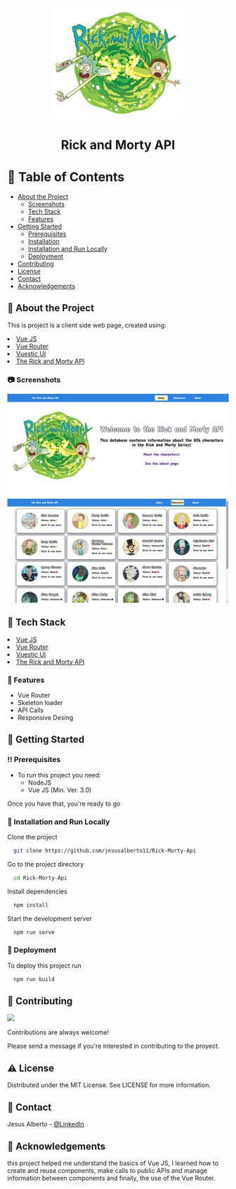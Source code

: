 <div align="center">
  <img src="src/assets/rick_morty_logo.png" alt="logo" width="300" height="auto" />
  <h1>Rick and Morty API</h1>
</div>

<!-- Table of Contents -->
# :notebook_with_decorative_cover: Table of Contents

- [About the Project](#star2-about-the-project)
  * [Screenshots](#camera-screenshots)
  * [Tech Stack](#space_invader-tech-stack)
  * [Features](#dart-features)
- [Getting Started](#toolbox-getting-started)
  * [Prerequisites](#bangbang-prerequisites)
  * [Installation](#gear-installation)
  * [Installation and Run Locally](#running-installation-and-run-locally)
  * [Deployment](#triangular_flag_on_post-deployment)
- [Contributing](#wave-contributing)
- [License](#warning-license)
- [Contact](#handshake-contact)
- [Acknowledgements](#gem-acknowledgements)


<!-- About the Project -->
## :star2: About the Project

This is project is a client side web page, created using:

<li><a href="https://es.vuejs.org/">Vue JS</a></li>
<li><a href="https://router.vuejs.org/">Vue Router</a></li>
<li><a href="https://vuestic.dev/">Vuestic UI</a></li>
<li><a href="https://rickandmortyapi.com/">The Rick and Morty API</a></li>

<!-- Screenshots -->
### :camera: Screenshots

<div align="center"> 
  <img src="https://github.com/jesusalberto11/Rick-Morty-Api/blob/main/src/assets/api_1.png" alt="Api_Image_1" />
</div>

<div align="center"> 
  <img src="https://github.com/jesusalberto11/Rick-Morty-Api/blob/main/src/assets/api_2.png" alt="Api_Image_2" />
</div>

<!-- TechStack -->
## :space_invader: Tech Stack

<li><a href="https://es.vuejs.org/">Vue JS</a></li>
<li><a href="https://router.vuejs.org/">Vue Router</a></li>
<li><a href="https://vuestic.dev/">Vuestic UI</a></li>
<li><a href="https://rickandmortyapi.com/">The Rick and Morty API</a></li>

<!-- Features -->
### :dart: Features

- Vue Router
- Skeleton loader
- API Calls
- Responsive Desing

<!-- Getting Started -->
## 	:toolbox: Getting Started

<!-- Prerequisites -->
### :bangbang: Prerequisites

- To run this project you need:
  * NodeJS
  * Vue JS (Min. Ver. 3.0)

Once you have that, you're ready to go

<!-- Installation and Run Locally -->
### :running: Installation and Run Locally

Clone the project

```bash
  git clone https://github.com/jesusalberto11/Rick-Morty-Api
```

Go to the project directory

```bash
  cd Rick-Morty-Api
```

Install dependencies

```bash
  npm install
```

Start the development server

```bash
  npm run serve
```

<!-- Deployment -->
### :triangular_flag_on_post: Deployment

To deploy this project run

```bash
  npm run build
```

<!-- Contributing -->
## :wave: Contributing

<a href="https://github.com/Louis3797/awesome-readme-template/graphs/contributors">
  <img src="https://contrib.rocks/image?repo=Louis3797/awesome-readme-template" />
</a>


Contributions are always welcome!

Please send a message if you're interested in contributing to the proyect.

<!-- License -->
## :warning: License

Distributed under the MIT License. See LICENSE for more information.


<!-- Contact -->
## :handshake: Contact

Jesus Alberto - [@LinkedIn](https://www.linkedin.com/in/jesus-alberto-morales-rico-7092a9227/)

<!-- Acknowledgments -->
## :gem: Acknowledgements

this project helped me understand the basics of Vue JS, I learned how to create and reuse components, make calls to public APIs and manage information between components and finally, the use of the Vue Router.
